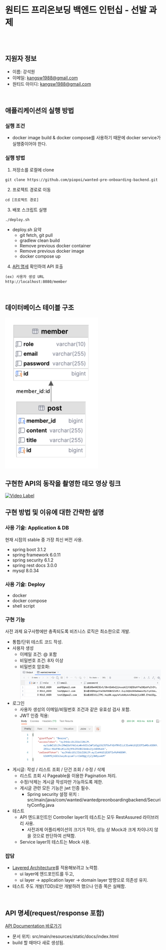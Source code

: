 # 원티드 프리온보딩 백엔드 인턴십 - 선발 과제
<br></br>
## 지원자 정보
- 이름: 강석원
- 이메일: kangsw1988@gmail.com
- 원티드 아이디: kangsw1988@gmail.com

<br>

## 애플리케이션의 실행 방법
### 실행 조건
- docker image build & docker compose를 사용하기 때문에 docker service가 실행중이어야 한다.
### 실행 방법
1. 저장소를 로컬에 clone
```shell
git clone https://github.com/piopoi/wanted-pre-onboarding-backend.git
```
2. 프로젝트 경로로 이동
```shell
cd [프로젝트 경로]
```
3. 배포 스크립트 실행
```shell
./deploy.sh
```
- deploy.sh 요약
  - git fetch, git pull
  - gradlew clean build
  - Remove previous docker container
  - Remove previous docker image
  - docker compose up
4. [API 명세](https://htmlpreview.github.io/?https://github.com/piopoi/wanted-pre-onboarding-backend/blob/master/src/main/resources/static/docs/index.html) 확인하여 API 호출
```
(ex) 사용자 생성 URL
http://localhost:8080/member
```
<br>

## 데이터베이스 테이블 구조

[//]: # (![db_diagram]&#40;docs/db_diagram.png&#41;)
<img src="docs/db_diagram.png" width="300"/>
<br>

## 구현한 API의 동작을 촬영한 데모 영상 링크
[![Video Label](http://img.youtube.com/vi/Y4fhMK7Ihk0/0.jpg)](https://youtu.be/Y4fhMK7Ihk0)
<br>

## 구현 방법 및 이유에 대한 간략한 설명
### 사용 기술: Application & DB
현재 시점의 stable 중 가장 최신 버전 사용.
- spring boot 3.1.2
- spring framework 6.0.11
- spring security 6.1.2
- spring rest docs 3.0.0
- mysql 8.0.34
### 사용 기술: Deploy
- docker
- docker compose
- shell script
### 구현 기능
사전 과제 요구사항에만 충족되도록 비즈니스 로직은 최소한으로 개발.
- 통합/단위 테스트 코드 작성.
- 사용자 생성
  - 이메일 조건: @ 포함
  - 비밀번호 조건: 8자 이상
  - 비밀번호 암호화:
  ![docs/sample_db_table_member.png](docs/sample_db_table_member.png)
- 로그인
  - 사용자 생성의 이메일/비밀번호 조건과 같은 유효성 검사 포함.
  - JWT 인증 적용: 
  ![docs/sample_login_response_jwt.png](docs/sample_login_response_jwt.png)
- 게시글: 작성 / 리스트 조회 / 단건 조회 / 수정 / 삭제
  - 리스트 조회 시 Pageable을 이용한 Pagination 처리.
  - 수정/삭제는 게시글 작성자만 가능하도록 제한.
  - 게시글 관련 모든 기능은 jwt 인증 필수.
    - Spring security 설정 위치 : src/main/java/com/wanted/wantedpreonboardingbackend/SecurityConfig.java
- 테스트
  - API 엔드포인트인 Controller layer의 테스트는 모두 RestAssured 라이브러리 사용.
    - 사전과제 어플리케이션의 크기가 작아, 성능 상 Mock과 크게 차이나지 않을 것으로 판단하여 선택함.
  - Service layer의 테스트는 Mock 사용.
### 잡담
- [Layered Architecture](https://www.google.com/search?q=Layered+Architecture)를 적용해보려고 노력함.
  - ui layer에 엔드포인트를 두고,
  - ui layer -> application layer -> domain layer 방향으로 의존성 유지.
- 테스트 주도 개발(TDD)로만 개발하려 했으나 인증 쪽은 실패함.
<br>

## API 명세(request/response 포함)
[API Documentation 바로가기](https://htmlpreview.github.io/?https://github.com/piopoi/wanted-pre-onboarding-backend/blob/master/src/main/resources/static/docs/index.html)
- 문서 위치: src/main/resources/static/docs/index.html
- build 할 때마다 새로 생성됨.
